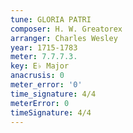 ```yaml
---
tune: GLORIA PATRI
composer: H. W. Greatorex
arranger: Charles Wesley
year: 1715-1783
meter: 7.7.7.3.
key: E♭ Major
anacrusis: 0
meter_error: '0'
time_signature: 4/4
meterError: 0
timeSignature: 4/4
---
```

